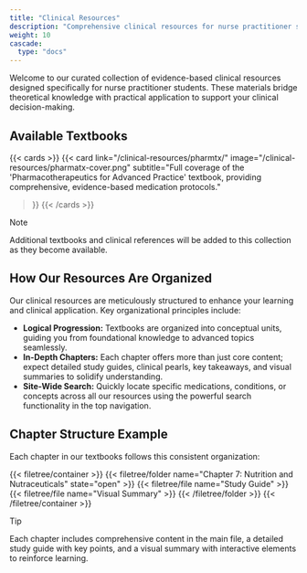 ```yaml
---
title: "Clinical Resources"
description: "Comprehensive clinical resources for nurse practitioner students"
weight: 10
cascade:
  type: "docs"
---
```


Welcome to our curated collection of evidence-based clinical resources designed specifically for nurse practitioner students. These materials bridge theoretical knowledge with practical application to support your clinical decision-making.

## Available Textbooks

{{< cards >}}
  {{< card 
      link="/clinical-resources/pharmtx/" 
      image="/clinical-resources/pharmatx-cover.png" 
      subtitle="Full coverage of the 'Pharmacotherapeutics for Advanced Practice' textbook, providing comprehensive, evidence-based medication protocols."
  >}}
{{< /cards >}}

> [!NOTE]
> Additional textbooks and clinical references will be added to this collection as they become available.

## How Our Resources Are Organized

Our clinical resources are meticulously structured to enhance your learning and clinical application. Key organizational principles include:

- **Logical Progression:** Textbooks are organized into conceptual units, guiding you from foundational knowledge to advanced topics seamlessly.
- **In-Depth Chapters:** Each chapter offers more than just core content; expect detailed study guides, clinical pearls, key takeaways, and visual summaries to solidify understanding.
- **Site-Wide Search:** Quickly locate specific medications, conditions, or concepts across all our resources using the powerful search functionality in the top navigation.

## Chapter Structure Example

Each chapter in our textbooks follows this consistent organization:

{{< filetree/container >}}
  {{< filetree/folder name="Chapter 7: Nutrition and Nutraceuticals" state="open" >}}
    {{< filetree/file name="Study Guide" >}}
    {{< filetree/file name="Visual Summary" >}}
  {{< /filetree/folder >}}
{{< /filetree/container >}}

> [!TIP]
> Each chapter includes comprehensive content in the main file, a detailed study guide with key points, and a visual summary with interactive elements to reinforce learning.
